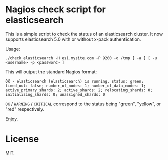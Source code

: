 Nagios check script for elasticsearch
=====================================

This is a simple script to check the status of an elasticsearch cluster.
It now supports elasticsearch 5.0 with or without x-pack authentication. 

Usage:

    ./check_elasticsearch -H es1.mysite.com -P 9200 -o /tmp [ -a ] [ -u <username> -p <password> ] 

This will output the standard Nagios format:

    OK - elasticsearch (elasticsearch) is running. status: green; timed_out: false; number_of_nodes: 1; number_of_data_nodes: 1; active_primary_shards: 2; active_shards: 2; relocating_shards: 0; initializing_shards: 0; unassigned_shards: 0 

`OK` / `WARNING` / `CRITICAL` correspond to the status being "green", "yellow", or "red" respectively.

Enjoy.

# License

MIT.


